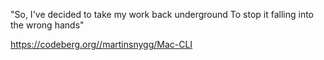 "So, I've decided to take my work back underground
To stop it falling into the wrong hands"

https://codeberg.org//martinsnygg/Mac-CLI

